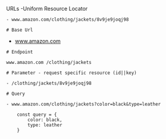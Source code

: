  URLs
    -Uniform Resource Locator

    - www.amazon.com/clothing/jackets/8v9je9joqj98

    # Base Url
    
   - www.amazon.com

    # Endpoint

    www.amazon.com /clothing/jackets
    
    # Parameter - request specific resource (id||key)

    - /clothing/jackets/8v9je9joqj98
    
    # Query

    - www.amazon.com/clothing/jackets?color=black&type=leather
        
        const query = {
            color: black,
            type: leather
        }
